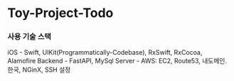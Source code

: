 # Toy-Project-Todo

### 사용 기술 스택
iOS - Swift, UIKit(Programmatically-Codebase), RxSwift, RxCocoa, Alamofire
Backend - FastAPI, MySql
Server - AWS: EC2, Route53, 내도메인.한국, NGinX, SSH 설정
